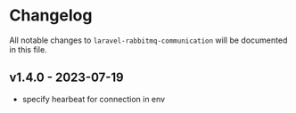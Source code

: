 # Changelog

All notable changes to `laravel-rabbitmq-communication` will be documented in this file.

## v1.4.0 - 2023-07-19

- specify hearbeat for connection in env
